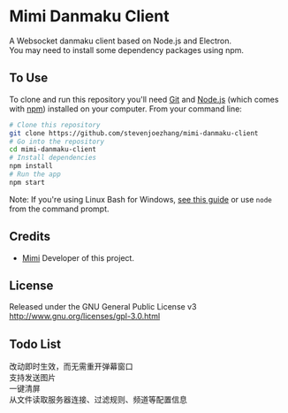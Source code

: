 # Mimi Danmaku Client

A Websocket danmaku client based on Node.js and Electron.  
You may need to install some dependency packages using npm.

## To Use
To clone and run this repository you'll need [Git](https://git-scm.com) and [Node.js](https://nodejs.org/en/download/) (which comes with [npm](http://npmjs.com)) installed on your computer. From your command line:
```bash
# Clone this repository
git clone https://github.com/stevenjoezhang/mimi-danmaku-client
# Go into the repository
cd mimi-danmaku-client
# Install dependencies
npm install
# Run the app
npm start
```
Note: If you're using Linux Bash for Windows, [see this guide](https://www.howtogeek.com/261575/how-to-run-graphical-linux-desktop-applications-from-windows-10s-bash-shell/) or use `node` from the command prompt.

## Credits
* [Mimi](http://zsq.im) Developer of this project.

## License
Released under the GNU General Public License v3  
http://www.gnu.org/licenses/gpl-3.0.html

## Todo List
改动即时生效，而无需重开弹幕窗口  
支持发送图片  
一键清屏  
从文件读取服务器连接、过滤规则、频道等配置信息
